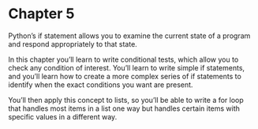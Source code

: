 # Chapter 5

Python’s if statement allows you to examine the current state of a program and 
respond appropriately to that state.

In this chapter you’ll learn to write conditional tests, which allow you to 
check any condition of interest. You’ll learn to write simple if statements, 
and you’ll learn how to create a more complex series of if statements to identify 
when the exact conditions you want are present. 

You’ll then apply this concept to lists, so you’ll be able to write a 
for loop that handles most items in a list one way but handles certain items 
with specific values in a different way.
